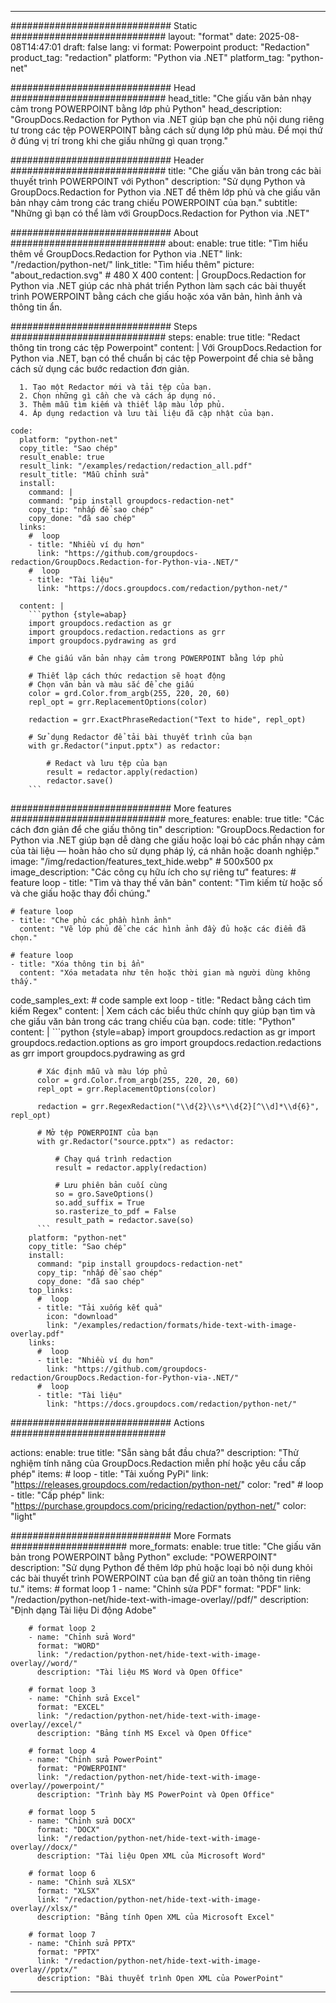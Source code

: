 
---
############################# Static ############################
layout: "format"
date:  2025-08-08T14:47:01
draft: false
lang: vi
format: Powerpoint
product: "Redaction"
product_tag: "redaction"
platform: "Python via .NET"
platform_tag: "python-net"

############################# Head ############################
head_title: "Che giấu văn bản nhạy cảm trong POWERPOINT bằng lớp phủ Python"
head_description: "GroupDocs.Redaction for Python via .NET giúp bạn che phủ nội dung riêng tư trong các tệp POWERPOINT bằng cách sử dụng lớp phủ màu. Để mọi thứ ở đúng vị trí trong khi che giấu những gì quan trọng."

############################# Header ############################
title: "Che giấu văn bản trong các bài thuyết trình POWERPOINT với Python" 
description: "Sử dụng Python và GroupDocs.Redaction for Python via .NET để thêm lớp phủ và che giấu văn bản nhạy cảm trong các trang chiếu POWERPOINT của bạn."
subtitle: "Những gì bạn có thể làm với GroupDocs.Redaction for Python via .NET" 

############################# About ############################
about:
    enable: true
    title: "Tìm hiểu thêm về GroupDocs.Redaction for Python via .NET"
    link: "/redaction/python-net/"
    link_title: "Tìm hiểu thêm"
    picture: "about_redaction.svg" # 480 X 400
    content: |
       GroupDocs.Redaction for Python via .NET giúp các nhà phát triển Python làm sạch các bài thuyết trình POWERPOINT bằng cách che giấu hoặc xóa văn bản, hình ảnh và thông tin ẩn.

############################# Steps ############################
steps:
    enable: true
    title: "Redact thông tin trong các tệp Powerpoint"
    content: |
      Với GroupDocs.Redaction for Python via .NET, bạn có thể chuẩn bị các tệp Powerpoint để chia sẻ bằng cách sử dụng các bước redaction đơn giản.
      
      1. Tạo một Redactor mới và tải tệp của bạn.
      2. Chọn những gì cần che và cách áp dụng nó.
      3. Thêm mẫu tìm kiếm và thiết lập màu lớp phủ.
      4. Áp dụng redaction và lưu tài liệu đã cập nhật của bạn.
   
    code:
      platform: "python-net"
      copy_title: "Sao chép"
      result_enable: true
      result_link: "/examples/redaction/redaction_all.pdf"
      result_title: "Mẫu chỉnh sửa"
      install:
        command: |
        command: "pip install groupdocs-redaction-net"
        copy_tip: "nhấp để sao chép"
        copy_done: "đã sao chép"
      links:
        #  loop
        - title: "Nhiều ví dụ hơn"
          link: "https://github.com/groupdocs-redaction/GroupDocs.Redaction-for-Python-via-.NET/"
        #  loop
        - title: "Tài liệu"
          link: "https://docs.groupdocs.com/redaction/python-net/"
          
      content: |
        ```python {style=abap}
        import groupdocs.redaction as gr
        import groupdocs.redaction.redactions as grr
        import groupdocs.pydrawing as grd

        # Che giấu văn bản nhạy cảm trong POWERPOINT bằng lớp phủ

        # Thiết lập cách thức redaction sẽ hoạt động
        # Chọn văn bản và màu sắc để che giấu
        color = grd.Color.from_argb(255, 220, 20, 60)
        repl_opt = grr.ReplacementOptions(color)
                
        redaction = grr.ExactPhraseRedaction("Text to hide", repl_opt)

        # Sử dụng Redactor để tải bài thuyết trình của bạn
        with gr.Redactor("input.pptx") as redactor:

            # Redact và lưu tệp của bạn
            result = redactor.apply(redaction)
            redactor.save()
        ```            


############################# More features ############################
more_features:
  enable: true
  title: "Các cách đơn giản để che giấu thông tin"
  description: "GroupDocs.Redaction for Python via .NET giúp bạn dễ dàng che giấu hoặc loại bỏ các phần nhạy cảm của tài liệu — hoàn hảo cho sử dụng pháp lý, cá nhân hoặc doanh nghiệp."
  image: "/img/redaction/features_text_hide.webp" # 500x500 px
  image_description: "Các công cụ hữu ích cho sự riêng tư"
  features:
    # feature loop
    - title: "Tìm và thay thế văn bản"
      content: "Tìm kiếm từ hoặc số và che giấu hoặc thay đổi chúng."

    # feature loop
    - title: "Che phủ các phần hình ảnh"
      content: "Vẽ lớp phủ để che các hình ảnh đầy đủ hoặc các điểm đã chọn."

    # feature loop
    - title: "Xóa thông tin bị ẩn"
      content: "Xóa metadata như tên hoặc thời gian mà người dùng không thấy."
      
  code_samples_ext:
    # code sample ext loop
    - title: "Redact bằng cách tìm kiếm Regex"
      content: |
        Xem cách các biểu thức chính quy giúp bạn tìm và che giấu văn bản trong các trang chiếu của bạn.
      code:
        title: "Python"
        content: |
          ```python {style=abap}
          import groupdocs.redaction as gr
          import groupdocs.redaction.options as gro
          import groupdocs.redaction.redactions as grr
          import groupdocs.pydrawing as grd

          # Xác định mẫu và màu lớp phủ
          color = grd.Color.from_argb(255, 220, 20, 60)
          repl_opt = grr.ReplacementOptions(color)

          redaction = grr.RegexRedaction("\\d{2}\\s*\\d{2}[^\\d]*\\d{6}", repl_opt)

          # Mở tệp POWERPOINT của bạn
          with gr.Redactor("source.pptx") as redactor:

              # Chạy quá trình redaction
              result = redactor.apply(redaction)

              # Lưu phiên bản cuối cùng
              so = gro.SaveOptions()
              so.add_suffix = True
              so.rasterize_to_pdf = False
              result_path = redactor.save(so)
          ```
        platform: "python-net"
        copy_title: "Sao chép"
        install:
          command: "pip install groupdocs-redaction-net"
          copy_tip: "nhấp để sao chép"
          copy_done: "đã sao chép"
        top_links:
          #  loop
          - title: "Tải xuống kết quả"
            icon: "download"
            link: "/examples/redaction/formats/hide-text-with-image-overlay.pdf"
        links:
          #  loop
          - title: "Nhiều ví dụ hơn"
            link: "https://github.com/groupdocs-redaction/GroupDocs.Redaction-for-Python-via-.NET/"
          #  loop
          - title: "Tài liệu"
            link: "https://docs.groupdocs.com/redaction/python-net/"


############################# Actions ############################

actions:
  enable: true
  title: "Sẵn sàng bắt đầu chưa?"
  description: "Thử nghiệm tính năng của GroupDocs.Redaction miễn phí hoặc yêu cầu cấp phép"
  items:
    #  loop
    - title: "Tải xuống PyPi"
      link: "https://releases.groupdocs.com/redaction/python-net/"
      color: "red"
        #  loop
    - title: "Cấp phép"
      link: "https://purchase.groupdocs.com/pricing/redaction/python-net/"
      color: "light"


############################# More Formats #####################
more_formats:
    enable: true
    title: "Che giấu văn bản trong POWERPOINT bằng Python"
    exclude: "POWERPOINT"
    description: "Sử dụng Python để thêm lớp phủ hoặc loại bỏ nội dung khỏi các bài thuyết trình POWERPOINT của bạn để giữ an toàn thông tin riêng tư."
    items: 
        # format loop 1
        - name: "Chỉnh sửa PDF"
          format: "PDF"
          link: "/redaction/python-net/hide-text-with-image-overlay//pdf/"
          description: "Định dạng Tài liệu Di động Adobe"

        # format loop 2
        - name: "Chỉnh sửa Word"
          format: "WORD"
          link: "/redaction/python-net/hide-text-with-image-overlay//word/"
          description: "Tài liệu MS Word và Open Office"
          
        # format loop 3
        - name: "Chỉnh sửa Excel"
          format: "EXCEL"
          link: "/redaction/python-net/hide-text-with-image-overlay//excel/"
          description: "Bảng tính MS Excel và Open Office"

        # format loop 4
        - name: "Chỉnh sửa PowerPoint"
          format: "POWERPOINT"
          link: "/redaction/python-net/hide-text-with-image-overlay//powerpoint/"
          description: "Trình bày MS PowerPoint và Open Office"

        # format loop 5
        - name: "Chỉnh sửa DOCX"
          format: "DOCX"
          link: "/redaction/python-net/hide-text-with-image-overlay//docx/"
          description: "Tài liệu Open XML của Microsoft Word"
          
        # format loop 6
        - name: "Chỉnh sửa XLSX"
          format: "XLSX"
          link: "/redaction/python-net/hide-text-with-image-overlay//xlsx/"
          description: "Bảng tính Open XML của Microsoft Excel"
          
        # format loop 7
        - name: "Chỉnh sửa PPTX"
          format: "PPTX"
          link: "/redaction/python-net/hide-text-with-image-overlay//pptx/"
          description: "Bài thuyết trình Open XML của PowerPoint"


---